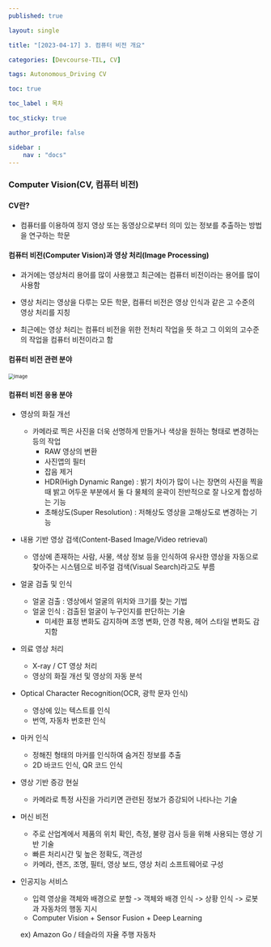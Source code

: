 ```yaml
---
published: true

layout: single

title: "[2023-04-17] 3. 컴퓨터 비전 개요"

categories: [Devcourse-TIL, CV]

tags: Autonomous_Driving CV

toc: true

toc_label : 목차

toc_sticky: true

author_profile: false

sidebar :
    nav : "docs"
---
```


### Computer Vision(CV, 컴퓨터 비전)



#### CV란?

- 컴퓨터를 이용하여 정지 영상 또는 동영상으로부터 의미 있는 정보를 추출하는 방법을 연구하는 학문



#### 컴퓨터 비전(Computer Vision)과 영상 처리(Image Processing)

- 과거에는 영상처리 용어를 많이 사용했고 최근에는 컴퓨터 비전이라는 용어를 많이 사용함

- 영상 처리는 영상을 다루는 모든 학문, 컴퓨터 비전은 영상 인식과 같은 고 수준의 영상 처리를 지칭
- 최근에는 영상 처리는 컴퓨터 비전을 위한 전처리 작업을 뜻 하고 그 이외의 고수준의 작업을 컴퓨터 비전이라고 함



#### 컴퓨터 비전 관련 분야

<img src="https://user-images.githubusercontent.com/116723552/232592038-8861fefb-9ea0-415a-99df-e031c0796324.png" alt="image" style="zoom:67%;" />



#### 컴퓨터 비전 응용 분야

- 영상의 화질 개선
  - 카메라로 찍은 사진을 더욱 선명하게 만들거나 색상을 원하는 형태로 변경하는 등의 작업
    - RAW 영상의 변환
    - 사진앱의 필터
    - 잡음 제거
    - HDR(High Dynamic Range) : 밝기 차이가 많이 나는 장면의 사진을 찍을 때 밝고 어두운 부분에서 둘 다 물체의 윤곽이 전반적으로 잘 나오게 합성하는 기능
    - 초해상도(Super Resolution) : 저해상도 영상을 고해상도로 변경하는 기능



- 내용 기반 영상 검색(Content-Based Image/Video retrieval)
  - 영상에 존재하는 사람, 사물, 색상 정보 등을 인식하여 유사한 영상을 자동으로 찾아주는 시스템으로 비주얼 검색(Visual Search)라고도 부름



- 얼굴 검출 및 인식
  - 얼굴 검출 : 영상에서 얼굴의 위치와 크기를 찾는 기법
  - 얼굴 인식 : 검출된 얼굴이 누구인지를 판단하는 기술
    - 미세한 표정 변화도 감지하며 조명 변화, 안경 착용, 헤어 스타일 변화도 감지함



- 의료 영상 처리
  - X-ray / CT 영상 처리
  - 영상의 화질 개선 및 영상의 자동 분석



- Optical Character Recognition(OCR, 광학 문자 인식)
  - 영상에 있는 텍스트를 인식
  - 번역, 자동차 번호판 인식



- 마커 인식
  - 정해진 형태의 마커를 인식하여 숨겨진 정보를 추출
  - 2D 바코드 인식, QR 코드 인식



- 영상 기반 증강 현실
  - 카메라로 특정 사진을 가리키면 관련된 정보가 증강되어 나타나는 기술



- 머신 비전
  - 주로 산업계에서 제품의 위치 확인, 측정, 불량 검사 등을 위해 사용되는 영상 기반 기술
  - 빠른 처리시간 및 높은 정확도, 객관성
  - 카메라, 렌즈, 조명, 필터, 영상 보드, 영상 처리 소프트웨어로 구성



- 인공지능 서비스

  - 입력 영상을 객체와 배경으로 분할 -> 객체와 배경 인식 -> 상황 인식 -> 로봇과 자동차의 행동 지시
  - Computer Vision + Sensor Fusion + Deep Learning

  ex) Amazon Go / 테슬라의 자율 주행 자동차
